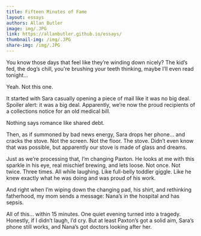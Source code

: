 ```yaml
---
title: Fifteen Minutes of Fame
layout: essays
authors: Allan Butler
image: img/.JPG
link: https://allanbutler.github.io/essays/
thumbnail-img: /img/.JPG
share-img: /img/.JPG
---
```


You know those days that feel like they’re winding down nicely? The kid’s fed, the dog’s chill, you're brushing your teeth thinking, maybe I’ll even read tonight...

Yeah. Not this one.

It started with Sara casually opening a piece of mail like it was no big deal. Spoiler alert: it was a big deal. Apparently, we’re now the proud recipients of a collections notice for an old medical bill. 

Nothing says romance like shared debt.

Then, as if summoned by bad news energy, Sara drops her phone… and cracks the stove. Not the screen. Not the floor. The stove. Didn’t even know that was possible, but apparently our stove is made of glass 
and dreams.

Just as we’re processing that, I’m changing Paxton. He looks at me with this sparkle in his eye, real mischief brewing, and lets loose. Not once. Not twice. Three times. All while laughing. Like full-belly 
toddler giggle. Like he knew exactly what he was doing and was proud of his work.

And right when I’m wiping down the changing pad, his shirt, and rethinking fatherhood, my mom sends a message: Nana’s in the hospital and has sepsis.

All of this… within 15 minutes. One quiet evening turned into a tragedy. Honestly, if I didn’t laugh, I’d cry. But at least Paxton’s got a solid aim, Sara’s phone still works, and 
Nana’s got doctors looking after her.

